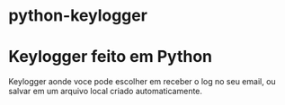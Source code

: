 # python-keylogger
<h1>Keylogger feito em Python</h1>

<p> Keylogger aonde voce pode escolher em receber o log no seu email, ou salvar em um arquivo local criado automaticamente.</p>
